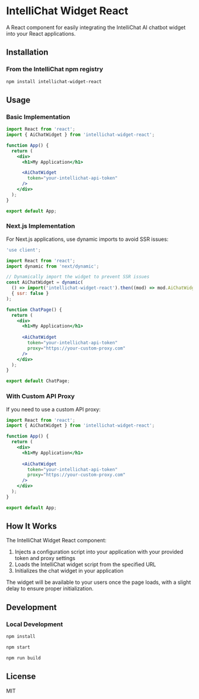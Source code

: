 # IntelliChat Widget React

A React component for easily integrating the IntelliChat AI chatbot widget into your React applications.

## Installation

### From the IntelliChat npm registry

```bash
npm install intellichat-widget-react
```

## Usage

### Basic Implementation

```jsx
import React from 'react';
import { AiChatWidget } from 'intellichat-widget-react';

function App() {
  return (
    <div>
      <h1>My Application</h1>

      <AiChatWidget 
        token="your-intellichat-api-token"
      />
    </div>
  );
}

export default App;
```

### Next.js Implementation

For Next.js applications, use dynamic imports to avoid SSR issues:

```jsx
'use client';

import React from 'react';
import dynamic from 'next/dynamic';

// Dynamically import the widget to prevent SSR issues
const AiChatWidget = dynamic(
  () => import('intellichat-widget-react').then((mod) => mod.AiChatWidget),
  { ssr: false }
);

function ChatPage() {
  return (
    <div>
      <h1>My Application</h1>
      
      <AiChatWidget 
        token="your-intellichat-api-token"
        proxy="https://your-custom-proxy.com"
      />
    </div>
  );
}

export default ChatPage;
```

### With Custom API Proxy

If you need to use a custom API proxy:

```jsx
import React from 'react';
import { AiChatWidget } from 'intellichat-widget-react';

function App() {
  return (
    <div>
      <h1>My Application</h1>
      
      <AiChatWidget 
        token="your-intellichat-api-token"
        proxy="https://your-custom-proxy.com"
      />
    </div>
  );
}

export default App;
```

## How It Works

The IntelliChat Widget React component:

1. Injects a configuration script into your application with your provided token and proxy settings
2. Loads the IntelliChat widget script from the specified URL
3. Initializes the chat widget in your application

The widget will be available to your users once the page loads, with a slight delay to ensure proper initialization.

## Development

### Local Development

```bash
npm install

npm start

npm run build
```

## License

MIT
